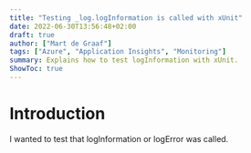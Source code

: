 ```yaml
---
title: "Testing _log.logInformation is called with xUnit"
date: 2022-06-30T13:56:48+02:00
draft: true
author: ["Mart de Graaf"]
tags: ["Azure", "Application Insights", "Monitoring"]
summary: Explains how to test logInformation with xUnit.
ShowToc: true
---
```


# Introduction
I wanted to test that logInformation  or logError was called.
